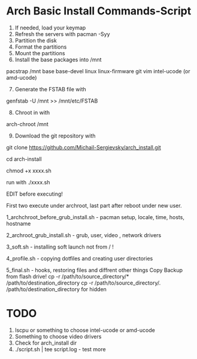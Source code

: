 # Arch Basic Install Commands-Script
1. If needed, load your keymap
2. Refresh the servers with pacman -Syy
3. Partition the disk
4. Format the partitions
5. Mount the partitions
6. Install the base packages into /mnt

pacstrap /mnt base base-devel linux linux-firmware git vim intel-ucode (or amd-ucode)

7. Generate the FSTAB file with

genfstab -U /mnt >> /mnt/etc/FSTAB

8. Chroot in with

arch-chroot /mnt

9. Download the git repository with

git clone https://github.com/Michail-Sergievsky/arch_install.git

cd arch-install

chmod +x xxxx.sh

run with ./xxxx.sh

EDIT before executing!

First two execute under archroot, last part after reboot under new user.


1_archchroot_before_grub_install.sh - pacman setup, locale, time, hosts, hostname

2_archroot_grub_install.sh - grub, user, video , network drivers

3_soft.sh - installing soft
   launch not from / !

4_profile.sh - copying dotfiles and creating user directories

5_final.sh - hooks, restoring files and diffrent other things
    Copy Backup from flash drive!
    cp -r /path/to/source_directory/* /path/to/destination_directory
    cp -r /path/to/source_directory/. /path/to/destination_directory
        for hidden

# TODO
1. lscpu or something to choose intel-ucode or amd-ucode
2. Something to choose video drivers
3. Check for arch_install dir
4. ./script.sh | tee script.log - test more
